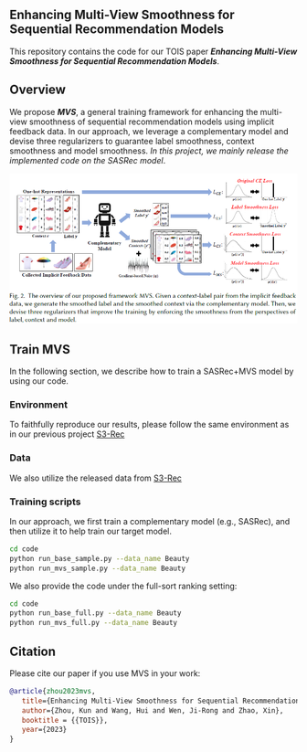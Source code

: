 ## Enhancing Multi-View Smoothness for Sequential Recommendation Models

This repository contains the code for our TOIS paper ***Enhancing Multi-View Smoothness for Sequential Recommendation Models***.

## Overview

We propose ***MVS***, a general training framework for enhancing the multi-view smoothness of sequential recommendation models using implicit feedback data. In our approach, we leverage a complementary model and devise three regularizers to guarantee label smoothness, context smoothness and model smoothness. *In this project, we mainly release the implemented code on the SASRec model*.

![](model.png)

## Train MVS

In the following section, we describe how to train a SASRec+MVS model by using our code.

### Environment

To faithfully reproduce our results, please follow the same environment as in our previous project [S3-Rec](https://github.com/RUCAIBox/CIKM2020-S3Rec)

### Data

We also utilize the released data from [S3-Rec](https://github.com/RUCAIBox/CIKM2020-S3Rec)

### Training scripts

In our approach, we first train a complementary model (e.g., SASRec), and then utilize it to help train our target model.
```bash
cd code
python run_base_sample.py --data_name Beauty
python run_mvs_sample.py --data_name Beauty
```

We also provide the code under the full-sort ranking setting:
```bash
cd code
python run_base_full.py --data_name Beauty
python run_mvs_full.py --data_name Beauty
```

## Citation

Please cite our paper if you use MVS in your work:

```bibtex
@article{zhou2023mvs,
   title={Enhancing Multi-View Smoothness for Sequential Recommendation Models},
   author={Zhou, Kun and Wang, Hui and Wen, Ji-Rong and Zhao, Xin},
   booktitle = {{TOIS}},
   year={2023}
}
```
